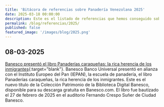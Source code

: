 ```yaml
---
title: 'Bitácora de referencias sobre Panadería Venezolana 2025'
date: 2025-03-18 00:00:00
description: Este es el listado de referencias que hemos conseguido sobre Panadería Venezolana del año 2025.
permalink: /blog/referencias/2025/
published: false
featured_image: '/images/blog/2025.png'
---
```


## 08-03-2025

[Banesco presentó el libro Panaderías caraqueñas: la rica herencia de los inmigrantes](https://www.negociosydestinos.com/2025/03/08/banesco-presento-el-libro-panaderias-caraquenas-la-rica-herencia-de-los-inmigrantes/?utm_source=chatgpt.com){:target="blank"}. Banesco Banco Universal presentó en alianza con el Instituto Europeo del Pan (IEPAN), la escuela de panadería, el libro Panaderías caraqueñas, la rica herencia de los inmigrantes. Este es el nuevo título de la Colección Patrimonio de la Biblioteca Digital Banesco, disponible para su descarga gratuita en Banesco.com. El libro fue bautizado el 27 de febrero de 2025 en el auditorio Fernando Crespo Suñer de Ciudad Banesco. 

